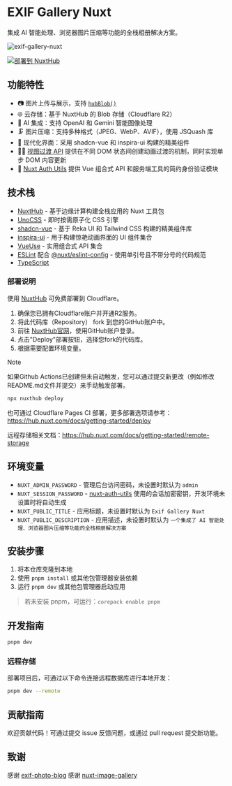 # EXIF Gallery Nuxt

集成 AI 智能处理、浏览器图片压缩等功能的全栈相册解决方案。

![exif-gallery-nuxt](./public/exif-gallery-nuxt.jpg)

[![部署到 NuxtHub](https://hub.nuxt.com/button.svg)](https://admin.hub.nuxt.com/new)

## 功能特性

- 📷 图片上传与展示，支持 [`hubBlob()`](http://hub.nuxt.com/docs/storage/blob)
- 🌐 云存储：基于 NuxtHub 的 Blob 存储（Cloudflare R2）
- 🤖 AI 集成：支持 OpenAI 和 Gemini 智能图像处理
- 🗜️ 图片压缩：支持多种格式（JPEG、WebP、AVIF），使用 JSQuash 库
- 🎨 现代化界面：采用 shadcn-vue 和 inspira-ui 构建的精美组件
- 🏃🏻 [视图过渡 API](https://developer.chrome.com/docs/web-platform/view-transitions) 提供在不同 DOM 状态间创建动画过渡的机制，同时实现单步 DOM 内容更新
- 🔑 [Nuxt Auth Utils](https://github.com/Atinux/nuxt-auth-utils) 提供 Vue 组合式 API 和服务端工具的简约身份验证模块

## 技术栈

- [NuxtHub](https://hub.nuxt.com) - 基于边缘计算构建全栈应用的 Nuxt 工具包
- [UnoCSS](https://unocss.dev/) - 即时按需原子化 CSS 引擎
- [shadcn-vue](https://www.shadcn-vue.com/) - 基于 Reka UI 和 Tailwind CSS 构建的精美组件库
- [inspira-ui](https://inspira-ui.com/) - 用于构建惊艳动画界面的 UI 组件集合
- [VueUse](https://github.com/antfu/vueuse) - 实用组合式 API 集合
- [ESLint](https://eslint.org/) 配合 [@nuxt/eslint-config](https://github.com/nuxt/eslint) - 使用单引号且不带分号的代码规范
- [TypeScript](https://www.typescriptlang.org/)

### 部署说明

使用 [NuxtHub](https://hub.nuxt.com) 可免费部署到 Cloudflare。

1. 确保您已拥有Cloudflare账户并开通R2服务。
2. 将此代码库（Repository） fork 到您的GitHub账户中。
3. 前往 [NuxtHub官网](https://hub.nuxt.com)，使用GitHub账户登录。
4. 点击"Deploy"部署按钮，选择您fork的代码库。
5. 根据需要配置环境变量。

> [!NOTE]
> 如果Github Actions已创建但未自动触发，您可以通过提交新更改（例如修改README.md文件并提交）来手动触发部署。

```bash
npx nuxthub deploy
```

也可通过 Cloudflare Pages CI 部署，更多部署选项请参考：<https://hub.nuxt.com/docs/getting-started/deploy>

远程存储相关文档：<https://hub.nuxt.com/docs/getting-started/remote-storage>

## 环境变量

- `NUXT_ADMIN_PASSWORD` - 管理后台访问密码，未设置时默认为 `admin`
- `NUXT_SESSION_PASSWORD` - [nuxt-auth-utils](https://github.com/Atinux/nuxt-auth-utils) 使用的会话加密密钥，开发环境未设置时将自动生成
- `NUXT_PUBLIC_TITLE` - 应用标题，未设置时默认为 `Exif Gallery Nuxt`
- `NUXT_PUBLIC_DESCRIPTION` - 应用描述，未设置时默认为 `一个集成了 AI 智能处理、浏览器图片压缩等功能的全栈相册解决方案`

## 安装步骤

1. 将本仓库克隆到本地
2. 使用 `pnpm install` 或其他包管理器安装依赖
3. 运行 `pnpm dev` 或其他包管理器启动应用

> 若未安装 pnpm，可运行：`corepack enable pnpm`

## 开发指南

```bash
pnpm dev
```

### 远程存储

部署项目后，可通过以下命令连接远程数据库进行本地开发：

```bash
pnpm dev --remote
```

## 贡献指南

欢迎贡献代码！可通过提交 issue 反馈问题，或通过 pull request 提交新功能。

## 致谢

感谢 [exif-photo-blog](https://github.com/sambecker/exif-photo-blog)
感谢 [nuxt-image-gallery](https://github.com/Flosciante/nuxt-image-gallery)
